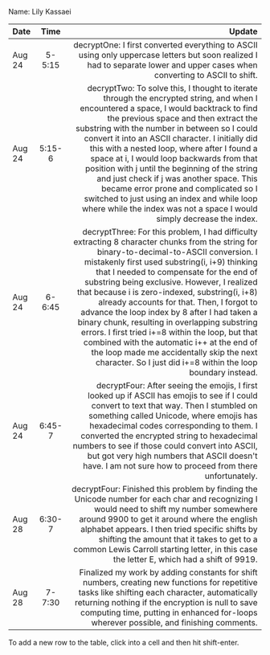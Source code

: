 Name: Lily Kassaei

| Date   |  Time  |                                                                                                                                                                                                                                                                                                                                                                                                                                                                                                                                                                                                                                                                                                Update |
|:-------|:------:|------------------------------------------------------------------------------------------------------------------------------------------------------------------------------------------------------------------------------------------------------------------------------------------------------------------------------------------------------------------------------------------------------------------------------------------------------------------------------------------------------------------------------------------------------------------------------------------------------------------------------------------------------------------------------------------------------:|
| Aug 24 | 5-5:15 |                                                                                                                                                                                                                                                                                                                                                                                                                                                                                                                      decryptOne: I first converted everything to ASCII using only uppercase letters but soon realized I had to separate lower and upper cases when converting to ASCII to shift.<br/> |
| Aug 24 | 5:15-6 |                                                    decryptTwo: To solve this, I thought to iterate through the encrypted string, and when I encountered a space, I would backtrack to find the previous space and then extract the substring with the number in between so I could convert it into an ASCII character. I initially did this with a nested loop, where after I found a space at i, I would loop backwards from that position with j until the beginning of the string and just check if j was another space. This became error prone and complicated so I switched to just using an index and while loop where while the index was not a space I would simply decrease the index.<br/> |
| Aug 24 | 6-6:45 | decryptThree: For this problem, I had difficulty extracting 8 character chunks from the string for binary-to-decimal-to-ASCII conversion. I mistakenly first used substring(i, i+9) thinking that I needed to compensate for the end of substring being exclusive. However, I realized that because i is zero-indexed, substring(i, i+8) already accounts for that. Then, I forgot to advance the loop index by 8 after I had taken a binary chunk, resulting in overlapping substring errors. I first tried i+=8 within the loop, but that combined with the automatic i++ at the end of the loop made me accidentally skip the next character. So I just did i+=8 within the loop boundary instead. |
| Aug 24 | 6:45-7 |                                                                                                                                                                                                                                                            decryptFour: After seeing the emojis, I first looked up if ASCII has emojis to see if I could convert to text that way. Then I stumbled on something called Unicode, where emojis has hexadecimal codes corresponding to them. I converted the encrypted string to hexadecimal numbers to see if those could convert into ASCII, but got very high numbers that ASCII doesn't have. I am not sure how to proceed from there unfortunately. |
| Aug 28 | 6:30-7 |                                                                                                                                                                                                                                                                                                                   decryptFour: Finished this problem by finding the Unicode number for each char and recognizing I would need to shift my number somewhere around 9900 to get it around where the english alphabet appears. I then tried specific shifts by shifting the amount that it takes to get to a common Lewis Carroll starting letter, in this case the letter E, which had a shift of 9919. |
| Aug 28 | 7-7:30 |                                                                                                                                                                                                                                                                                                                                                                                                         Finalized my work by adding constants for shift numbers, creating new functions for repetitive tasks like shifting each character, automatically returning nothing if the encryption is null to save computing time, putting in enhanced for-loops wherever possible, and finishing comments. |


To add a new row to the table, click into a cell and then hit shift-enter.
